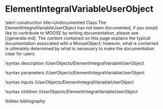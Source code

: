 <!-- MOOSE Documentation Stub: Remove this when content is added. -->

# ElementIntegralVariableUserObject

!alert construction title=Undocumented Class
The ElementIntegralVariableUserObject has not been documented, if you would like to contribute to MOOSE by
writing documentation, please see [/generate.md]. The content contained on this page explains
the typical documentation associated with a MooseObject; however, what is contained is ultimately
determined by what is necessary to make the documentation clear for users.

!syntax description /UserObjects/ElementIntegralVariableUserObject

!syntax parameters /UserObjects/ElementIntegralVariableUserObject

!syntax inputs /UserObjects/ElementIntegralVariableUserObject

!syntax children /UserObjects/ElementIntegralVariableUserObject

!bibtex bibliography
